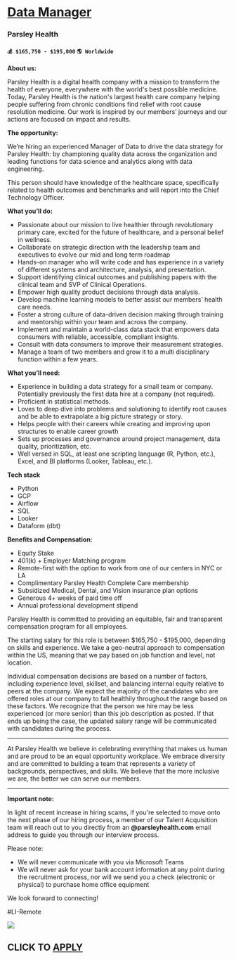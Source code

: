 # [Data Manager](https://www.remotewlb.com/apply/data-manager-86759)  
### Parsley Health  
#### `💰 $165,750 - $195,000` `🌎 Worldwide`  

**About us:**

Parsley Health is a digital health company with a mission to transform the health of everyone, everywhere with the world's best possible medicine. Today, Parsley Health is the nation's largest health care company helping people suffering from chronic conditions find relief with root cause resolution medicine. Our work is inspired by our members’ journeys and our actions are focused on impact and results.

**The opportunity:**

We’re hiring an experienced Manager of Data to drive the data strategy for Parsley Health: by championing quality data across the organization and leading functions for data science and analytics along with data engineering.

This person should have knowledge of the healthcare space, specifically related to health outcomes and benchmarks and will report into the Chief Technology Officer.

**What you’ll do:**

  * Passionate about our mission to live healthier through revolutionary primary care, excited for the future of healthcare, and a personal belief in wellness.
  * Collaborate on strategic direction with the leadership team and executives to evolve our mid and long term roadmap
  * Hands-on manager who will write code and has experience in a variety of different systems and architecture, analysis, and presentation. 
  * Support identifying clinical outcomes and publishing papers with the clinical team and SVP of Clinical Operations.
  * Empower high quality product decisions through data analysis.
  * Develop machine learning models to better assist our members’ health care needs.
  * Foster a strong culture of data-driven decision making through training and mentorship within your team and across the company.
  * Implement and maintain a world-class data stack that empowers data consumers with reliable, accessible, compliant insights.
  * Consult with data consumers to improve their measurement strategies.
  * Manage a team of two members and grow it to a multi disciplinary function within a few years. 

**What you’ll need:**

  * Experience in building a data strategy for a small team or company. Potentially previously the first data hire at a company (not required). 
  * Proficient in statistical methods.
  * Loves to deep dive into problems and solutioning to identify root causes and be able to extrapolate a big picture strategy or story. 
  * Helps people with their careers while creating and improving upon structures to enable career growth 
  * Sets up processes and governance around project management, data quality, prioritization, etc.
  * Well versed in SQL, at least one scripting language (R, Python, etc.), Excel, and BI platforms (Looker, Tableau, etc.).

**Tech stack**

  * Python
  * GCP
  * Airflow
  * SQL
  * Looker
  * Dataform (dbt)

**Benefits and Compensation:**

  * Equity Stake
  * 401(k) + Employer Matching program
  * Remote-first with the option to work from one of our centers in NYC or LA 
  * Complimentary Parsley Health Complete Care membership
  * Subsidized Medical, Dental, and Vision insurance plan options
  * Generous 4+ weeks of paid time off
  * Annual professional development stipend

Parsley Health is committed to providing an equitable, fair and transparent compensation program for all employees.  
  
The starting salary for this role is between $165,750 - $195,000, depending on skills and experience. We take a geo-neutral approach to compensation within the US, meaning that we pay based on job function and level, not location.

Individual compensation decisions are based on a number of factors, including experience level, skillset, and balancing internal equity relative to peers at the company. We expect the majority of the candidates who are offered roles at our company to fall healthily throughout the range based on these factors. We recognize that the person we hire may be less experienced (or more senior) than this job description as posted. If that ends up being the case, the updated salary range will be communicated with candidates during the process.

* * *

At Parsley Health we believe in celebrating everything that makes us human and are proud to be an equal opportunity workplace. We embrace diversity and are committed to building a team that represents a variety of backgrounds, perspectives, and skills. We believe that the more inclusive we are, the better we can serve our members.

* * *

**Important note:**

In light of recent increase in hiring scams, if you're selected to move onto the next phase of our hiring process, a member of our Talent Acquisition team will reach out to you directly from an **@parsleyhealth.com** email address to guide you through our interview process.

Please note:

  * We will never communicate with you via Microsoft Teams
  * We will never ask for your bank account information at any point during the recruitment process, nor will we send you a check (electronic or physical) to purchase home office equipment

We look forward to connecting!

#LI-Remote

![](https://remotive.com/job/track/1904104/blank.gif?source=public_api)  
## CLICK TO [APPLY](https://www.remotewlb.com/apply/data-manager-86759)

